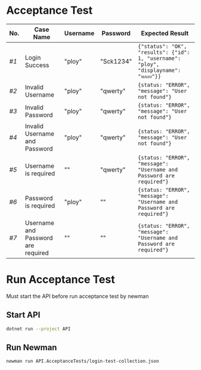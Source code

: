 ﻿# Acceptance Test
No. | Case Name | Username | Password | Expected Result
--- | --- | --- | --- | ---
*#1* | Login Success | "ploy" | "Sck1234" | `{"status": "OK", "results": {"id": 1, "username": "ploy", "displayname": "พลอย"}}`
*#2* | Invalid Username | "ploy" | "qwerty" | `{status: "ERROR", "message": "User not found"}`
*#3* | Invalid Password | "ploy" | "qwerty" | `{status: "ERROR", "message": "User not found"}`
*#4* | Invalid Username and Password | "ploy" | "qwerty" | `{status: "ERROR", "message": "User not found"}`
*#5* | Username is required | "" | "qwerty" | `{status: "ERROR", "message": "Username and Password are required"}`
*#6* | Password is required | "ploy" | "" | `{status: "ERROR", "message": "Username and Password are required"}`
*#7* | Username and Password are required | "" | "" | `{status: "ERROR", "message": "Username and Password are required"}`

# Run Acceptance Test
Must start the API before run acceptance test by newman

## Start API
```sh
dotnet run --project API
```

## Run Newman
```sh
newman run API.AcceptanceTests/login-test-collection.json
```